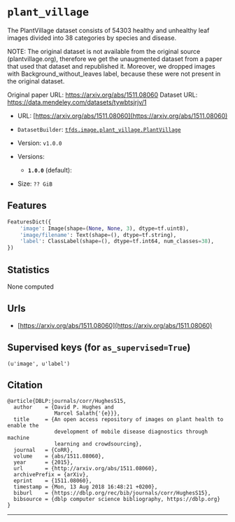 <div itemscope itemtype="http://schema.org/Dataset">
  <div itemscope itemprop="includedInDataCatalog" itemtype="http://schema.org/DataCatalog">
    <meta itemprop="name" content="TensorFlow Datasets" />
  </div>

  <meta itemprop="name" content="plant_village" />
  <meta itemprop="description" content="&#10;The PlantVillage dataset consists of 54303 healthy and unhealthy leaf images&#10;divided into 38 categories by species and disease.&#10;&#10;NOTE: The original dataset is not available from the original source&#10;(plantvillage.org), therefore we get the unaugmented dataset from a paper that&#10;used that dataset and republished it. Moreover, we dropped images with&#10;Background_without_leaves label, because these were not present in the original&#10;dataset.&#10;&#10;Original paper URL: https://arxiv.org/abs/1511.08060&#10;Dataset URL: https://data.mendeley.com/datasets/tywbtsjrjv/1&#10;&#10;&#10;To use this dataset:&#10;&#10;```python&#10;import tensorflow_datasets as tfds&#10;&#10;ds = tfds.load('plant_village', split='train')&#10;for ex in ds.take(4):&#10;  print(ex)&#10;```&#10;&#10;See [the guide](https://www.tensorflow.org/datasets/overview) for more&#10;informations on [tensorflow_datasets](https://www.tensorflow.org/datasets).&#10;&#10;" />
  <meta itemprop="url" content="https://www.tensorflow.org/datasets/catalog/plant_village" />
  <meta itemprop="sameAs" content="https://arxiv.org/abs/1511.08060" />
  <meta itemprop="citation" content="&#10;@article{DBLP:journals/corr/HughesS15,&#10;  author    = {David P. Hughes and&#10;               Marcel Salath{'{e}}},&#10;  title     = {An open access repository of images on plant health to enable the&#10;               development of mobile disease diagnostics through machine&#10;               learning and crowdsourcing},&#10;  journal   = {CoRR},&#10;  volume    = {abs/1511.08060},&#10;  year      = {2015},&#10;  url       = {http://arxiv.org/abs/1511.08060},&#10;  archivePrefix = {arXiv},&#10;  eprint    = {1511.08060},&#10;  timestamp = {Mon, 13 Aug 2018 16:48:21 +0200},&#10;  biburl    = {https://dblp.org/rec/bib/journals/corr/HughesS15},&#10;  bibsource = {dblp computer science bibliography, https://dblp.org}&#10;}&#10;" />
</div>

# `plant_village`

The PlantVillage dataset consists of 54303 healthy and unhealthy leaf images
divided into 38 categories by species and disease.

NOTE: The original dataset is not available from the original source
(plantvillage.org), therefore we get the unaugmented dataset from a paper that
used that dataset and republished it. Moreover, we dropped images with
Background_without_leaves label, because these were not present in the original
dataset.

Original paper URL: https://arxiv.org/abs/1511.08060 Dataset URL:
https://data.mendeley.com/datasets/tywbtsjrjv/1

*   URL: [https://arxiv.org/abs/1511.08060](https://arxiv.org/abs/1511.08060)
*   `DatasetBuilder`:
    [`tfds.image.plant_village.PlantVillage`](https://github.com/tensorflow/datasets/tree/master/tensorflow_datasets/image/plant_village.py)
*   Version: `v1.0.0`
*   Versions:

    *   **`1.0.0`** (default):

*   Size: `?? GiB`

## Features

```python
FeaturesDict({
    'image': Image(shape=(None, None, 3), dtype=tf.uint8),
    'image/filename': Text(shape=(), dtype=tf.string),
    'label': ClassLabel(shape=(), dtype=tf.int64, num_classes=38),
})
```

## Statistics

None computed

## Urls

*   [https://arxiv.org/abs/1511.08060](https://arxiv.org/abs/1511.08060)

## Supervised keys (for `as_supervised=True`)

`(u'image', u'label')`

## Citation

```
@article{DBLP:journals/corr/HughesS15,
  author    = {David P. Hughes and
               Marcel Salath{'{e}}},
  title     = {An open access repository of images on plant health to enable the
               development of mobile disease diagnostics through machine
               learning and crowdsourcing},
  journal   = {CoRR},
  volume    = {abs/1511.08060},
  year      = {2015},
  url       = {http://arxiv.org/abs/1511.08060},
  archivePrefix = {arXiv},
  eprint    = {1511.08060},
  timestamp = {Mon, 13 Aug 2018 16:48:21 +0200},
  biburl    = {https://dblp.org/rec/bib/journals/corr/HughesS15},
  bibsource = {dblp computer science bibliography, https://dblp.org}
}
```

--------------------------------------------------------------------------------
